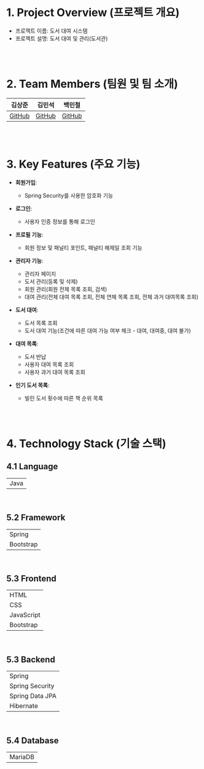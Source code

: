 # 1. Project Overview (프로젝트 개요)
- 프로젝트 이름: 도서 대여 시스템
- 프로젝트 설명: 도서 대여 및 관리(도서관)

<br/>
<br/>

# 2. Team Members (팀원 및 팀 소개)
| 김상준 | 김민석 | 백민철 |
|:------:|:------:|:------:|
| [GitHub](https://github.com/Saangjun00) | [GitHub](https://github.com/MinSeuk00) | [GitHub](https://github.com/nay3on) |

<br/>
<br/>

# 3. Key Features (주요 기능)
- **회원가입**:
  - Spring Security를 사용한 암호화 기능

- **로그인**:
  - 사용자 인증 정보를 통해 로그인

- **프로필 기능**:
  - 회원 정보 및 패널티 포인트, 패널티 해제일 조회 기능

- **관리자 기능**:
  - 관리자 페이지
  - 도서 관리(등록 및 삭제)
  - 회원 관리(회원 전체 목록 조회, 검색)
  - 대여 관리(전체 대여 목록 조회, 전체 연체 목록 조회, 전체 과거 대여목록 조회) 

- **도서 대여**:
  - 도서 목록 조회
  - 도서 대여 기능(조건에 따른 대여 가능 여부 체크 - 대여, 대여중, 대여 불가)

- **대여 목록**:
  - 도서 반납
  - 사용자 대여 목록 조회
  - 사용자 과거 대여 목록 조회

- **인기 도서 목록**:
  - 빌린 도서 횟수에 따른 책 순위 목록

<br/>
<br/>

# 4. Technology Stack (기술 스택)
## 4.1 Language
|  |  
|-----------------|
| Java |

<br/>

## 5.2 Framework
|  |  
|-----------------|
| Spring |
| Bootstrap |

<br/>

## 5.3 Frontend
|  |  
|-----------------|
| HTML |
| CSS |
| JavaScript |
| Bootstrap |

<br/>

## 5.3 Backend
|  |  
|-----------------|
| Spring |
| Spring Security |
| Spring Data JPA |
| Hibernate |

<br/>

## 5.4 Database
|  |  
|-----------------|
| MariaDB |


<br/>
<br/>
